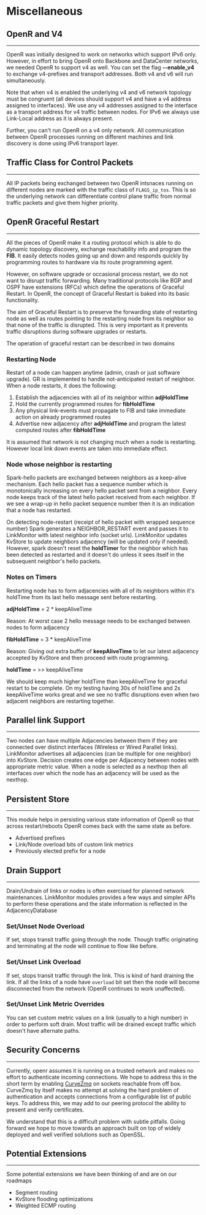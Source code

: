 # Miscellaneous

## OpenR and V4

---

OpenR was initially designed to work on networks which support IPv6 only.
However, in effort to bring OpenR onto Backbone and DataCenter networks, we
needed OpenR to support v4 as well. You can set the flag **--enable_v4** to
exchange v4-prefixes and transport addresses. Both v4 and v6 will run
simultaneously.

Note that when v4 is enabled the underlying v4 and v6 network topology must be
congruent (all devices should support v4 and have a v4 address assigned to
interfaces). We use any v4 addresses assigned to the interface as a transport
address for v4 traffic between nodes. For IPv6 we always use Link-Local address
as it is always present.

Further, you can't run OpenR on a v4 only network. All communication between
OpenR processes running on different machines and link discovery is done using
IPv6 transport layer.

## Traffic Class for Control Packets

---

All IP packets being exchanged between two OpenR intsnaces running on different
nodes are marked with the traffic class of `FLAGS_ip_tos`. This is so the
underlying network can differentiate control plane traffic from normal traffic
packets and give them higher priority.

## OpenR Graceful Restart

---

All the pieces of OpenR make it a routing protocol which is able to do dynamic
topology discovery, exchange reachability info and program the **FIB**. It
easily detects nodes going up and down and responds quickly by programming
routes to hardware via its route programming agent.

However, on software upgrade or occasional process restart, we do not want to
disrupt traffic forwarding. Many traditional protocols like BGP and OSPF have
extensions (RFCs) which define the operations of Graceful Restart. In OpenR, the
concept of Graceful Restart is baked into its basic functionality.

The aim of Graceful Restart is to preserve the forwarding state of restarting
node as well as routes pointing to the restarting node from its neighbor so that
none of the traffic is disrupted. This is very important as it prevents traffic
disruptions during software upgrades or restarts.

The operation of graceful restart can be described in two domains

### Restarting Node

Restart of a node can happen anytime (admin, crash or just software upgrade). GR
is implemented to handle not-anticipated restart of neighbor. When a node
restarts, it does the following:

1. Establish the adjacencies with all of its neighbor within **adjHoldTime**
2. Hold the currently programmed routes for **fibHoldTime**
3. Any physical link-events must propagate to FIB and take immediate action on
   already programmed routes
4. Advertise new adjacency after **adjHoldTime** and program the latest computed
   routes after **fibHoldTime**

It is assumed that network is not changing much when a node is restarting.
However local link down events are taken into immediate effect.

### Node whose neighbor is restarting

Spark-hello packets are exchanged between neighbors as a keep-alive mechanism.
Each hello packet has a sequence number which is monotonically increasing on
every hello packet sent from a neighbor. Every node keeps track of the latest
hello packet received from each neighbor. If we see a wrap-up in hello packet
sequence number then it is an indication that a node has restarted.

On detecting node-restart (receipt of hello packet with wrapped sequence number)
Spark generates a NEIGHBOR_RESTART event and passes it to LinkMonitor with
latest neighbor info (socket urls). LinkMonitor updates KvStore to update
neighbors adjacency (will be updated only if needed). However, spark doesn't
reset the **holdTimer** for the neighbor which has been detected as restarted
and it doesn't do unless it sees itself in the subsequent neighbor's hello
packets.

### Notes on Timers

Restarting node has to form adjacencies with all of its neighbors within it's
holdTime from its last hello message sent before restarting.

**adjHoldTime** = 2 \* keepAliveTime

Reason: At worst case 2 hello message needs to be exchanged between nodes to
form adjacency

**fibHoldTime** = 3 \* keepAliveTime

Reason: Giving out extra buffer of **keepAliveTime** to let our latest adjacency
accepted by KvStore and then proceed with route programming.

**holdTime** = >> keepAliveTime

We should keep much higher holdTime than keepAliveTime for graceful restart to
be complete. On my testing having 30s of holdTime and 2s keepAliveTime works
great and we see no traffic disruptions even when two adjacent neighbors are
restarting together.

## Parallel link Support

---

Two nodes can have multiple Adjacencies between them if they are connected over
distinct interfaces (Wireless or Wired Parallel links). LinkMonitor advertises
all adjacencies (can be multiple for one neighbor) into KvStore. Decision
creates one edge per Adjacency between nodes with appropriate metric value. When
a node is selected as a nexthop then all interfaces over which the node has an
adjacency will be used as the nexthop.

## Persistent Store

---

This module helps in persisting various state information of OpenR so that
across restart/reboots OpenR comes back with the same state as before.

- Advertised prefixes
- Link/Node overload bits of custom link metrics
- Previously elected prefix for a node

## Drain Support

---

Drain/Undrain of links or nodes is often exercised for planned network
maintenances. LinkMonitor modules provides a few ways and simpler APIs to
perform these operations and the state information is reflected in the
AdjacencyDatabase

### Set/Unset Node Overload

If set, stops transit traffic going through the node. Though traffic originating
and terminating at the node will continue to flow like before.

### Set/Unset Link Overload

If set, stops transit traffic through the link. This is kind of hard draining
the link. If all the links of a node have `overload` bit set then the node will
become disconnected from the network (OpenR continues to work unaffected).

### Set/Unset Link Metric Overrides

You can set custom metric values on a link (usually to a high number) in order
to perform soft drain. Most traffic will be drained except traffic which doesn't
have alternate paths.

## Security Concerns

---

Currently, openr assumes it is running on a trusted network and makes no effort
to authenticate incoming connections. We hope to address this in the short term
by enabling [CurveZmq](http://curvezmq.org/) on sockets reachable from off box.
CurveZmq by itself makes no attempt at solving the hard problem of
authentication and accepts connections from a configurable list of public keys.
To address this, we may add to our peering protocol the ability to present and
verify certificates.

We understand that this is a difficult problem with subtle pitfalls. Going
forward we hope to move towards an approach built on top of widely deployed and
well verified solutions such as OpenSSL.

## Potential Extensions

---

Some potential extensions we have been thinking of and are on our roadmaps

- Segment routing
- KvStore flooding optimizations
- Weighted ECMP routing
